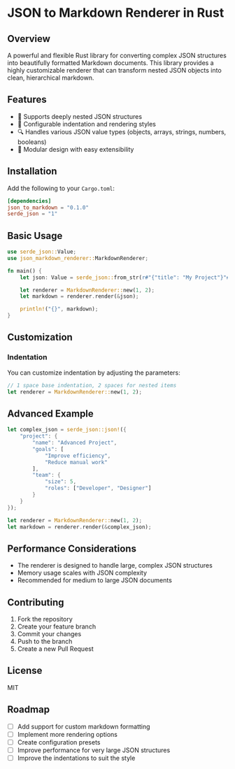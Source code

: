 # JSON to Markdown Renderer in Rust

## Overview

A powerful and flexible Rust library for converting complex JSON structures into beautifully formatted Markdown documents. This library provides a highly customizable renderer that can transform nested JSON objects into clean, hierarchical markdown.

## Features

- 🚀 Supports deeply nested JSON structures
- 📝 Configurable indentation and rendering styles
- 🔍 Handles various JSON value types (objects, arrays, strings, numbers, booleans)
- 🧩 Modular design with easy extensibility

## Installation

Add the following to your `Cargo.toml`:

```toml
[dependencies]
json_to_markdown = "0.1.0"
serde_json = "1"
```

## Basic Usage

```rust
use serde_json::Value;
use json_markdown_renderer::MarkdownRenderer;

fn main() {
    let json: Value = serde_json::from_str(r#"{"title": "My Project"}"#).unwrap();

    let renderer = MarkdownRenderer::new(1, 2);
    let markdown = renderer.render(&json);

    println!("{}", markdown);
}
```

## Customization

### Indentation

You can customize indentation by adjusting the parameters:

```rust
// 1 space base indentation, 2 spaces for nested items
let renderer = MarkdownRenderer::new(1, 2);
```

## Advanced Example

```rust
let complex_json = serde_json::json!({
    "project": {
        "name": "Advanced Project",
        "goals": [
            "Improve efficiency",
            "Reduce manual work"
        ],
        "team": {
            "size": 5,
            "roles": ["Developer", "Designer"]
        }
    }
});

let renderer = MarkdownRenderer::new(1, 2);
let markdown = renderer.render(&complex_json);
```

## Performance Considerations

- The renderer is designed to handle large, complex JSON structures
- Memory usage scales with JSON complexity
- Recommended for medium to large JSON documents

## Contributing

1. Fork the repository
2. Create your feature branch
3. Commit your changes
4. Push to the branch
5. Create a new Pull Request

## License

MIT

## Roadmap

- [ ] Add support for custom markdown formatting
- [ ] Implement more rendering options
- [ ] Create configuration presets
- [ ] Improve performance for very large JSON structures
- [ ] Improve the indentations to suit the style
